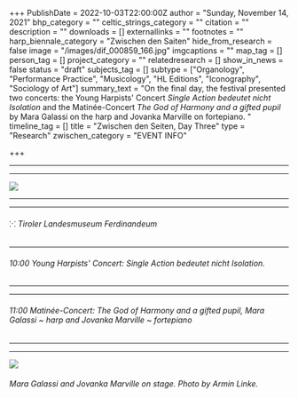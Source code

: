 +++
PublishDate = 2022-10-03T22:00:00Z
author = "Sunday, November 14, 2021"
bhp_category = ""
celtic_strings_category = ""
citation = ""
description = ""
downloads = []
externallinks = ""
footnotes = ""
harp_biennale_category = "Zwischen den Saiten"
hide_from_research = false
image = "/images/dif_000859_166.jpg"
imgcaptions = ""
map_tag = []
person_tag = []
project_category = ""
relatedresearch = []
show_in_news = false
status = "draft"
subjects_tag = []
subtype = ["Organology", "Performance Practice", "Musicology", "HL Editions", "Iconography", "Sociology of Art"]
summary_text = "On the final day, the festival presented two concerts: the Young Harpists' Concert <i>Single Action bedeutet nicht Isolation</i> and the Matinée-Concert <i>The God of Harmony and a gifted pupil</i> by Mara Galassi on the harp and Jovanka Marville on fortepiano. "
timeline_tag = []
title = "Zwischen den Seiten, Day Three"
type = "Research"
zwischen_category = "EVENT INFO"

+++
***

***

![](/images/dif_000859_144.jpg)

***

***

###### ⁙ Tiroler Landesmuseum Ferdinandeum

***

###### 10:00 Young Harpists' Concert: _Single Action bedeutet nicht Isolation._

***

***

###### 11:00 Matinée-Concert: _The God of Harmony and a gifted pupil,_ Mara Galassi \~ harp and Jovanka Marville \~ fortepiano

***

***

![](/images/dif_000859_69.jpg)

###### Mara Galassi and Jovanka Marville on stage. Photo by Armin Linke.
